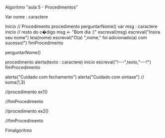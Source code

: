 Algoritmo "aula 5 - Procedimentos"

Var
nome : caractere

Inicio
// Procedimento
procedimento perguntarNome()
    var
      msg : caractere
    inicio
      // resto do c�digo
      msg <- "Bom dia :)"
      escreval(msg)
      escreval("Insira seu nome")
      leia(nome)
      escreval("O(a) ",nome," foi adicionado(a) com sucesso!")
fimProcedimento

perguntarNome()


procedimento alerta(texto : caractere)
  inicio
  escreval("!---",texto,"---!")
fimProcedimento

alerta("Cuidado com fechamento")
alerta("Cuidado com sintaxe")
// soma(1,3)

//procedimento ex1()

//fimProcedimento

//procedimento ex2()

//fimProcedimento






Fimalgoritmo